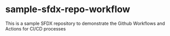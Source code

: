 # sample-sfdx-repo-workflow
This is a sample SFDX repository to demonstrate the Github Workflows and Actions for CI/CD processes
